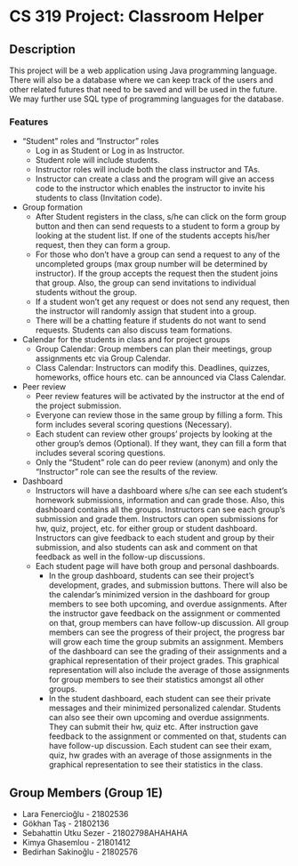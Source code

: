 # CS 319 Project: Classroom Helper
## Description
This project will be a web application using Java programming language. 
There will also be a database where we can keep track of the users and other 
related futures that need to be saved and will be used in the future. 
We may further use SQL type of programming languages for the database.

### Features
- “Student” roles and “Instructor” roles
  - Log in as Student or Log in as Instructor.
  - Student role will include students.
  - Instructor roles will include both the class instructor and TAs. 
  - Instructor can create a class and the program will give an access code to the instructor which enables the instructor to invite his students to class (Invitation code).
- Group formation
  - After Student registers in the class, s/he can click on the form group button and then can send requests to a student to form a group by looking at the student list. If one of the students accepts his/her request, then they can form a group. 
  - For those who don’t have a group can send a request to any of the uncompleted groups (max group number will be determined by instructor). If the group accepts the request then the student joins that group. Also, the group can send invitations to individual students without the group. 
  - If a student won’t get any request or does not send any request, then the instructor will randomly assign that student into a group.
  - There will be a chatting feature if students do not want to send requests. Students can also discuss team formations.
- Calendar for the students in class and for project groups
  - Group Calendar: Group members can plan their meetings, group assignments etc via Group Calendar.
  - Class Calendar: Instructors can modify this. Deadlines, quizzes, homeworks, office hours etc. can be announced via Class Calendar.
- Peer review
  - Peer review features will be activated by the instructor at the end of the project submission. 
  - Everyone can review those in the same group by filling a form. This form includes several scoring questions (Necessary).
  - Each student can review other groups’ projects by looking at the other group’s demos (Optional). If they want, they can fill a form that includes several scoring questions.
  - Only the “Student” role can do peer review (anonym) and only the “Instructor” role can see the results of the review.
- Dashboard
  - Instructors will have a dashboard where s/he can see each student’s homework submissions, information and can grade those. Also, this dashboard contains all the groups. Instructors can see each group’s submission and grade them. Instructors can open submissions for hw, quiz, project, etc. for either group or student dashboard. Instructors can give feedback to each student and group by their submission, and also students can ask and comment on that feedback as well in the follow-up discussions.
  - Each student page will have both group and personal dashboards. 
    - In the group dashboard, students can see their project’s development, grades, and submission buttons. There will also be the calendar’s minimized version in the dashboard for group members to see both upcoming, and overdue assignments. After the instructor gave feedback on the assignment or commented on that, group members can have follow-up discussion. All group members can see the progress of their project, the progress bar will grow each time the group submits an assignment. Members of the dashboard can see the grading of their assignments and a graphical representation of their project grades. This graphical representation will also include the average of those assignments for group members to see their statistics amongst all other groups.
    - In the student dashboard, each student can see their private messages and their minimized personalized calendar. Students can also see their own upcoming and overdue assignments. They can submit their hw, quiz etc. After instruction gave feedback to the assignment or commented on that, students can have follow-up discussion. Each student can see their exam, quiz, hw grades with an average of those assignments in the graphical representation to see their statistics in the class.

## Group Members (Group 1E)
- Lara Fenercioğlu - 21802536
- Gökhan Taş - 21802136
- Sebahattin Utku Sezer - 21802798AHAHAHA
- Kimya Ghasemlou - 21801412 
- Bedirhan Sakinoğlu - 21802576

